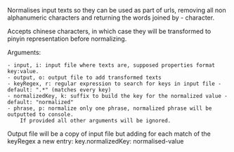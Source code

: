 Normalises input texts so they can be used as part of urls, removing all non alphanumeric characters and returning the words joined by - character.

Accepts chinese characters, in which case they will be transformed to pinyin representation before normalizing.

Arguments:

    - input, i: input file where texts are, supposed properties format key:value.
    - output, o: output file to add transformed texts
    - keyRegex, r: regular expression to search for keys in input file - default: ".*" (matches every key)
    - normalizedKey, k: suffix to build the key for the normalized value - default: "normalized"
    - phrase, p: normalize only one phrase, normalized phrase will be outputted to console.
        If provided all other arguments will be ignored.

Output file will be a copy of input file but adding for each match of the keyRegex a new entry:
    key.normalizedKey: normalised-value
